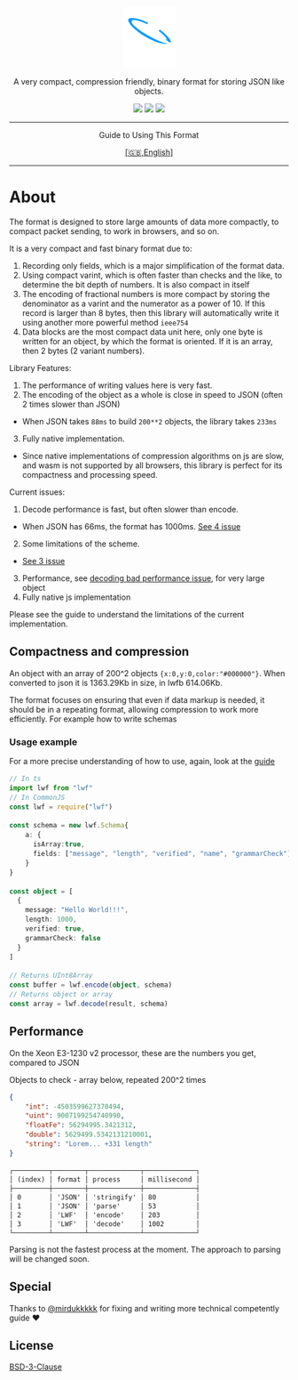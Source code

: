 <div align="center">
  <img src="docs/logotype.svg" height="108" alt="LWF">
  <p>A very compact, compression friendly, binary format for storing JSON like objects.</p>
  </hr>

  <img src="https://img.shields.io/npm/last-update/lwf?style=flat-square"/>
  <img src="https://img.shields.io/bundlephobia/min/lwf?style=flat-square&color=%2300cc99">
  <img src="https://img.shields.io/npm/v/lwf?style=flat-square">

<hr/>
<p>Guide to Using This Format</p>
<a href="./docs/Usage.md">[🇬🇧,English]</a>
<hr/>

</div>

# About

The format is designed to store large amounts of data more compactly, to compact packet sending, to work in browsers, and so on.

It is a very compact and fast binary format due to:

1. Recording only fields, which is a major simplification of the format data.
2. Using compact varint, which is often faster than checks and the like, to determine the bit depth of numbers. It is also compact in itself
3. The encoding of fractional numbers is more compact by storing the denominator as a varint and the numerator as a power of 10. If this record is larger than 8 bytes, then this library will automatically write it using another more powerful method `ieee754`
4. Data blocks are the most compact data unit here, only one byte is written for an object, by which the format is oriented. If it is an array, then 2 bytes (2 variant numbers).

Library Features:

1. The performance of writing values ​​here is very fast.
2. The encoding of the object as a whole is close in speed to JSON (often 2 times slower than JSON)

-   When JSON takes `88ms` to build `200**2` objects, the library takes `233ms`

3. Fully native implementation.

-   Since native implementations of compression algorithms on js are slow, and wasm is not supported by all browsers, this library is perfect for its compactness and processing speed.

Current issues:

1. Decode performance is fast, but often slower than encode.

-   When JSON has 66ms, the format has 1000ms. [See 4 issue](https://github.com/EtherCD/lwf/issues/4)

2. Some limitations of the scheme.

-   [See 3 issue](https://github.com/EtherCD/lwf/issues/3)

3. Performance, see [decoding bad performance issue](https://github.com/EtherCD/lwf/issues/4), for very large object
4. Fully native js implementation

Please see the guide to understand the limitations of the current implementation.

## Compactness and compression

An object with an array of 200^2 objects `{x:0,y:0,color:"#000000"}`. When converted to json it is 1363.29Kb in size, in lwfb 614.06Kb.

The format focuses on ensuring that even if data markup is needed, it should be in a repeating format, allowing compression to work more efficiently.
For example how to write schemas

### Usage example

For a more precise understanding of how to use, again, look at the [guide](./docs/Usage.md)

```ts
// In ts
import lwf from "lwf"
// In CommonJS
const lwf = require("lwf")

const schema = new lwf.Schema{
    a: {
      isArray:true,
      fields: ["message", "length", "verified", "name", "grammarCheck"]
    }
}

const object = [
  {
    message: "Hello World!!!",
    length: 1000,
    verified: true,
    grammarCheck: false
  }
]

// Returns UInt8Array
const buffer = lwf.encode(object, schema)
// Returns object or array
const array = lwf.decode(result, schema)
```

## Performance

On the Xeon E3-1230 v2 processor, these are the numbers you get, compared to JSON

Objects to check - array below, repeated 200^2 times

```json
{
    "int": -4503599627370494,
    "uint": 9007199254740990,
    "floatFe": 56294995.3421312,
    "double": 5629499.5342131210001,
    "string": "Lorem... +331 length"
}
```

```
┌─────────┬────────┬─────────────┬─────────────┐
│ (index) │ format │ process     │ millisecond │
├─────────┼────────┼─────────────┼─────────────┤
│ 0       │ 'JSON' │ 'stringify' │ 80          │
│ 1       │ 'JSON' │ 'parse'     │ 53          │
│ 2       │ 'LWF'  │ 'encode'    │ 203         │
│ 3       │ 'LWF'  │ 'decode'    │ 1002        │
└─────────┴────────┴─────────────┴─────────────┘
```

Parsing is not the fastest process at the moment. The approach to parsing will be changed soon.

## Special

Thanks to
[@mirdukkkkk](https://github.com/mirdukkkkk) for fixing and writing more technical competently guide ❤️

## License

[BSD-3-Clause](./LICENSE.txt)
